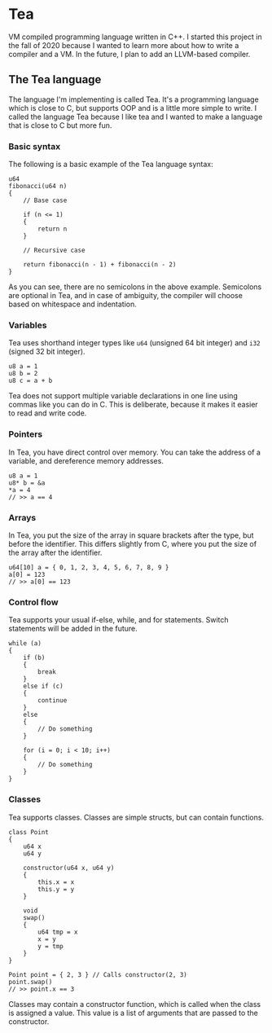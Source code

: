 # Tea

VM compiled programming language written in C++.
I started this project in the fall of 2020 because I wanted to learn more about
how to write a compiler and a VM.
In the future, I plan to add an LLVM-based compiler.

## The Tea language

The language I'm implementing is called Tea. It's a programming language
which is close to C, but supports OOP and is a little more simple to write.
I called the language Tea because I like tea and I wanted to make a language
that is close to C but more fun.

### Basic syntax

The following is a basic example of the Tea language syntax:

```tea
u64
fibonacci(u64 n)
{
	// Base case

	if (n <= 1)
	{
		return n
	}

	// Recursive case

	return fibonacci(n - 1) + fibonacci(n - 2)
}
```

As you can see, there are no semicolons in the above example.
Semicolons are optional in Tea, and in case of ambiguity, the compiler will
choose based on whitespace and indentation.

### Variables

Tea uses shorthand integer types like `u64` (unsigned 64 bit integer)
and `i32` (signed 32 bit integer).

```tea
u8 a = 1
u8 b = 2
u8 c = a + b
```

Tea does not support multiple variable declarations in one line using commas
like you can do in C. This is deliberate, because it makes it easier to
read and write code.

### Pointers

In Tea, you have direct control over memory. You can take the address of a
variable, and dereference memory addresses.

```tea
u8 a = 1
u8* b = &a
*a = 4
// >> a == 4
```

### Arrays

In Tea, you put the size of the array in square brackets after the type,
but before the identifier. This differs slightly from C, where you put
the size of the array after the identifier.

```tea
u64[10] a = { 0, 1, 2, 3, 4, 5, 6, 7, 8, 9 }
a[0] = 123
// >> a[0] == 123
```

### Control flow

Tea supports your usual if-else, while, and for statements.
Switch statements will be added in the future.

```tea
while (a)
{
	if (b)
	{
		break
	}
	else if (c)
	{
		continue
	}
	else
	{
		// Do something
	}

	for (i = 0; i < 10; i++)
	{
		// Do something
	}
}
```

### Classes

Tea supports classes. Classes are simple structs, but can contain functions.

```tea
class Point
{
	u64 x
	u64 y

	constructor(u64 x, u64 y)
	{
		this.x = x
		this.y = y
	}

	void
	swap()
	{
		u64 tmp = x
		x = y
		y = tmp
	}
}

Point point = { 2, 3 } // Calls constructor(2, 3)
point.swap()
// >> point.x == 3
```

Classes may contain a constructor function, which is called when the class
is assigned a value. This value is a list of arguments that are passed to
the constructor.
